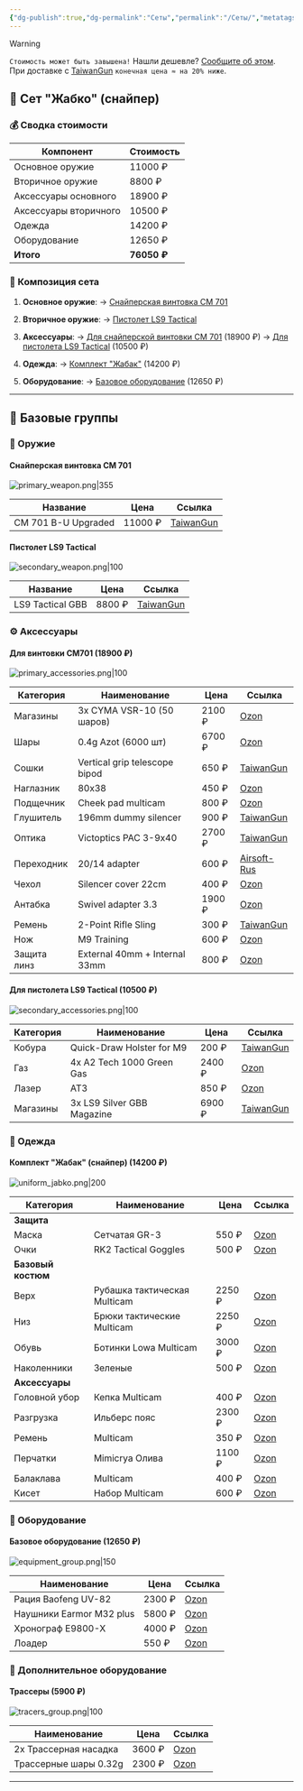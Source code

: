 ```yaml
---
{"dg-publish":true,"dg-permalink":"Сеты","permalink":"/Сеты/","metatags":["\"og:title\": \"Сеты\""],"tags":["40км","gardenEntry"],"updated":"2025-08-26T21:13:57.647+03:00"}
---
```


> [!warning]
> `Стоимость может быть завышена!` Нашли дешевле? [Сообщите об этом](mailto:ruslan292@gmail.com).  
> При доставке с [TaiwanGun](https://taiwangun.com/) `конечная цена ≈ на 20% ниже`.

## 🎯 Сет "Жабко" (снайпер)

### 💰 Сводка стоимости
| Компонент             | Стоимость   |
| --------------------- | ----------- |
| Основное оружие       | 11000 ₽     |
| Вторичное оружие      | 8800 ₽      |
| Аксессуары основного  | 18900 ₽     |
| Аксессуары вторичного | 10500 ₽     |
| Одежда                | 14200 ₽     |
| Оборудование          | 12650 ₽     |
| **Итого**             | **76050 ₽** |

### 🧩 Композиция сета
1.  **Основное оружие**:
    → [Снайперская винтовка CM 701](#primary-sniper)

2.  **Вторичное оружие**:
    → [Пистолет LS9 Tactical](#secondary-pistol)

3.  **Аксессуары**:
    → [Для снайперской винтовки CM 701](#acc-primary-sniper) (18900 ₽)
    → [Для пистолета LS9 Tactical](#acc-secondary-pistol) (10500 ₽)

4.  **Одежда**:
    → [Комплект "Жабак"](#uniform-frog) (14200 ₽)

5.  **Оборудование**:
    → [Базовое оборудование](#equipment-basic) (12650 ₽)
- - -

## 🧱 Базовые группы

### 🔫 Оружие
<span id="primary-sniper"></span>
#### Снайперская винтовка CM 701
![primary_weapon.png|355](/img/user/40%D0%BA%D0%BC/primary_weapon.png)

| Название            | Цена    | Ссылка                                                                                                   |
| ------------------- | ------- | -------------------------------------------------------------------------------------------------------- |
| CM 701 B-U Upgraded | 11000 ₽ | [TaiwanGun](https://www.taiwangun.com/sniper-rifle-spring/cm-701b-u-upgraded-version-520-fps-black-cyma) |

<span id="secondary-pistol"></span>
#### Пистолет LS9 Tactical
![secondary_weapon.png|100](/img/user/40%D0%BA%D0%BC/secondary_weapon.png)

| Название          | Цена    | Ссылка                                                              |
|-------------------|---------|---------------------------------------------------------------------|
| LS9 Tactical GBB  | 8800 ₽  | [TaiwanGun](https://www.taiwangun.com/pistol-green-gas/ls9-tactical-gbb-ls) |

### ⚙️ Аксессуары
<span id="acc-primary-sniper"></span>
#### Для винтовки CM701 (18900 ₽)
![primary_accessories.png|100](/img/user/40%D0%BA%D0%BC/primary_accessories.png)

| Категория   | Наименование                  | Цена   | Ссылка                                                                                                                                                                          |
| ----------- | ----------------------------- | ------ | ------------------------------------------------------------------------------------------------------------------------------------------------------------------------------- |
| Магазины    | 3x CYMA VSR-10 (50 шаров)     | 2100 ₽ | [Ozon](https://ozon.ru/t/J2S8Bwl)                                                                                                                                               |
| Шары        | 0.4g Azot (6000 шт)           | 6700 ₽ | [Ozon](https://ozon.ru/t/gaYHSsX)                                                                                                                                               |
| Сошки       | Vertical grip telescope bipod | 650 ₽  | [TaiwanGun](https://www.taiwangun.com/bipod/vertical-grip-with-telescope-bipod-black)                                                                                           |
| Наглазник   | 80x38                         | 450 ₽  | [Ozon](https://ozon.ru/t/NAopDYu)                                                                                                                                               |
| Подщечник   | Cheek pad multicam            | 800 ₽  | [Ozon](https://www.ozon.ru/product/shcheka-dlya-priklada-mordor-tak-assistent-tsvet-multikam-629555493/?abt_att=1&from=share_android&perehod=smm_share_button_productpage_link) |
| Глушитель   | 196mm dummy silencer          | 900 ₽  | [TaiwanGun](https://www.taiwangun.com/dummy-sound-suppressor-silencer/196mm-dummy-silencer-ussocom-logo)                                                                        |
| Оптика      | Victoptics PAC 3-9x40         | 2700 ₽ | [TaiwanGun](https://www.taiwangun.com/scopes/riflescope-victoptics-pac-3-9x40-vector-optics)                                                                                    |
| Переходник  | 20/14 adapter                 | 600 ₽  | [Airsoft-Rus](https://m.airsoft-rus.ru/catalog/22547/481247/)                                                                                                                   |
| Чехол       | Silencer cover 22cm           | 400 ₽  | [Ozon](https://ozon.ru/t/Wf9oyMB)                                                                                                                                               |
| Антабка     | Swivel adapter 3.3            | 1900 ₽ | [Ozon](https://ozon.ru/t/Mu8eJbc)                                                                                                                                               |
| Ремень      | 2-Point Rifle Sling           | 300 ₽  | [TaiwanGun](https://www.taiwangun.com/tactical-slings/2-point-rifle-sling-multicamo-8fields)                                                                                    |
| Нож         | M9 Training                   | 600 ₽  | [Ozon](https://ozon.ru/t/amZON6C)                                                                                                                                               |
| Защита линз | External 40mm + Internal 33mm | 800 ₽  | [Ozon](https://ozon.ru/t/j9K2P9g)                                                                                                                                               |

<span id="acc-secondary-pistol"></span>
#### Для пистолета LS9 Tactical (10500 ₽)
![secondary_accessories.png|100](/img/user/40%D0%BA%D0%BC/secondary_accessories.png)

| Категория | Наименование               | Цена   | Ссылка                                                                                                                   |
| --------- | -------------------------- | ------ | ------------------------------------------------------------------------------------------------------------------------ |
| Кобура    | Quick-Draw Holster for M9  | 200 ₽  | [TaiwanGun](https://www.taiwangun.com/tactical-holster/quick-draw-pistol-holster-with-locking-mechanism-for-m9-olive-cs) |
| Газ       | 4x A2 Tech 1000 Green Gas  | 2400 ₽ | [Ozon](https://ozon.ru/t/widvPWX)                                                                                        |
| Лазер     | AT3                        | 850 ₽  | [Ozon](https://ozon.ru/t/63ngwRL)                                                                                        |
| Магазины  | 3x LS9 Silver GBB Magazine | 6900 ₽ | [TaiwanGun](https://www.taiwangun.com/green-gas-co2-magazine/ls9-silver-gbb-green-gas-magazine-ls)                       |

### 👕 Одежда
<span id="uniform-frog"></span>
#### Комплект "Жабак" (снайпер) (14200 ₽)
![uniform_jabko.png|200](/img/user/40%D0%BA%D0%BC/uniform_jabko.png)

| Категория          | Наименование                  | Цена   | Ссылка                                                                 |
|--------------------|-------------------------------|--------|------------------------------------------------------------------------|
| **Защита**         |                               |        |                                                                        |
| Маска             | Сетчатая GR-3                | 550 ₽  | [Ozon](https://ozon.ru/t/vIiYQ0J)                                     |
| Очки              | RK2 Tactical Goggles          | 500 ₽  | [Ozon](https://ozon.ru/t/I0EV0ey)                                     |
| **Базовый костюм** |                               |        |                                                                        |
| Верх              | Рубашка тактическая Multicam  | 2250 ₽ | [Ozon](https://ozon.ru/t/5zJynSg)                                     |
| Низ               | Брюки тактические Multicam    | 2250 ₽ | [Ozon](https://ozon.ru/t/5zJynSg)                                     |
| Обувь             | Ботинки Lowa Multicam         | 3000 ₽ | [Ozon](https://ozon.ru/t/8Ua4OU8)                                     |
| Наколенники       | Зеленые                       | 500 ₽  | [Ozon](https://ozon.ru/t/5zJynSg)                                     |
| **Аксессуары**     |                               |        |                                                                        |
| Головной убор     | Кепка Multicam                | 400 ₽  | [Ozon](https://ozon.ru/t/oG9IIlg)                                     |
| Разгрузка         | Ильберс пояс                  | 2300 ₽ | [Ozon](https://ozon.ru/t/THbMyrd)                                     |
| Ремень            | Multicam                      | 350 ₽  | [Ozon](https://ozon.ru/t/lQ6BJmp)                                     |
| Перчатки          | Mimicrya Олива                | 1100 ₽ | [Ozon](https://ozon.ru/t/WfQsX1E)                                     |
| Балаклава         | Multicam                      | 400 ₽  | [Ozon](https://ozon.ru/t/3lkoGJS)                                     |
| Кисет             | Набор Multicam                | 600 ₽  | [Ozon](https://ozon.ru/t/ytO6PZi)                                     |

### 📱 Оборудование
<span id="equipment-basic"></span>
#### Базовое оборудование (12650 ₽)
![equipment_group.png|150](/img/user/40%D0%BA%D0%BC/equipment_group.png)

| Наименование            | Цена    | Ссылка                                                                 |
|-------------------------|---------|------------------------------------------------------------------------|
| Рация Baofeng UV-82     | 2300 ₽  | [Ozon](https://ozon.ru/t/97rsa3f)                                     |
| Наушники Earmor M32 plus| 5800 ₽  | [Ozon](https://ozon.ru/t/CKLonp5)                                     |
| Хронограф E9800-X       | 4000 ₽  | [Ozon](https://ozon.ru/t/NAoYSyB)                                     |
| Лоадер                 | 550 ₽   | [Ozon](https://ozon.ru/t/VJFHTVW)                                     |

### 💎 Дополнительное оборудование
<span id="extra-tracers"></span>
#### Трассеры (5900 ₽)
![tracers_group.png|100](/img/user/40%D0%BA%D0%BC/tracers_group.png)

| Наименование               | Цена    | Ссылка                                                                 |
|----------------------------|---------|------------------------------------------------------------------------|
| 2x Трассерная насадка      | 3600 ₽  | [Ozon](https://ozon.ru/t/j9KiIyX)                                     |
| Трассерные шары 0.32g      | 2300 ₽  | [Ozon](https://ozon.ru/t/UMmClr6)                                     |
---